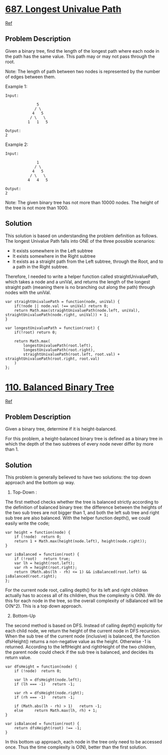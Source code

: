 # [687. Longest Univalue Path](https://leetcode.com/problems/longest-univalue-path)  
[Ref](https://discuss.leetcode.com/topic/105773/concise-javascript-solution-using-recursion)
## Problem Description
Given a binary tree, find the length of the longest path where each node in the path has the same value. This path may or may not pass through the root.

Note: The length of path between two nodes is represented by the number of edges between them.

Example 1:
```
Input:

              5
             / \
            4   5
           / \   \
          1   1   5
          
Output:
2
```
Example 2:
```
Input:

              1
             / \
            4   5
           / \   \
          4   4   5
          
Output:
2
```
Note: The given binary tree has not more than 10000 nodes. The height of the tree is not more than 1000.

## Solution
This solution is based on understanding the problem definition as follows. The longest Univalue Path falls into ONE of the three possible scenarios:
- It exists somewhere in the Left subtree
- It exists somewhere in the Right subtree
- It exists as a straight path from the Left subtree, through the Root, and to a path in the Right subtree.

Therefore, I needed to write a helper function called straightUnivaluePath, which takes a node and a uniVal, and returns the length of the longest straight path (meaning there is no branching out along the path) through nodes with the uniVal.
```
var straightUnivaluePath = function(node, uniVal) {
    if(!node || node.val !== uniVal) return 0;
    return Math.max(straightUnivaluePath(node.left, uniVal), straightUnivaluePath(node.right, uniVal)) + 1;
}

var longestUnivaluePath = function(root) {
    if(!root) return 0;
    
    return Math.max(
        longestUnivaluePath(root.left),
        longestUnivaluePath(root.right),
        straightUnivaluePath(root.left, root.val) + straightUnivaluePath(root.right, root.val)
    )
};
```

# [110. Balanced Binary Tree](https://leetcode.com/problems/balanced-binary-tree/description/)
[Ref](https://discuss.leetcode.com/topic/7798/the-bottom-up-o-n-solution-would-be-better/19)
## Problem Description
Given a binary tree, determine if it is height-balanced.

For this problem, a height-balanced binary tree is defined as a binary tree in which the depth of the two subtrees of every node never differ by more than 1.

## Solution
This problem is generally believed to have two solutions: the top down approach and the bottom up way.

1. Top-Down : 

  The first method checks whether the tree is balanced strictly according to the definition of balanced binary tree: the difference between the heights of the two sub trees are not bigger than 1, and both the left sub tree and right sub tree are also balanced. With the helper function depth(), we could easily write the code;
  ```
  var height = function(node) {
      if (!node)  return 0;
      return 1 + Math.max(height(node.left), height(node.right));
  }

  var isBalanced = function(root) {
      if (!root)   return true;
      var lh = height(root.left);
      var rh = height(root.right);
      return (Math.abs(lh - rh) <= 1) && isBalanced(root.left) && isBalanced(root.right);
  };
  ```
  For the current node root, calling depth() for its left and right children actually has to access all of its children, thus the complexity is O(N). We do this for each node in the tree, so the overall complexity of isBalanced will be O(N^2). This is a top down approach.

2. Bottom-Up

  The second method is based on DFS. Instead of calling depth() explicitly for each child node, we return the height of the current node in DFS recursion. When the sub tree of the current node (inclusive) is balanced, the function dfsHeight() returns a non-negative value as the height. Otherwise -1 is returned. According to the leftHeight and rightHeight of the two children, the parent node could check if the sub tree is balanced, and decides its return value.
  ```
  var dfsHeight = function(node) {
      if (!node)  return 0;

      var lh = dfsHeight(node.left);
      if (lh === -1)   return -1;

      var rh = dfsHeight(node.right);
      if (rh === -1)   return -1;

      if (Math.abs(lh - rh) > 1)   return -1;
      else     return Math.max(lh, rh) + 1;
  }

  var isBalanced = function(root) {
      return dfsHeight(root) !== -1;
  }
  ```
  In this bottom up approach, each node in the tree only need to be accessed once. Thus the time complexity is O(N), better than the first solution.
